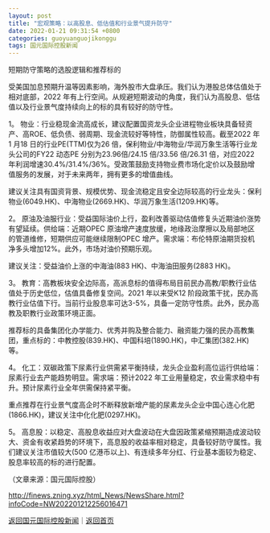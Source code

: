 ```yaml
---
layout: post
title: "宏观策略：以高股息、低估值和行业景气提升防守"
date: 2022-01-21 09:31:54 +0800
categories: guoyuanguojikonggu
tags: 国元国际控股新闻
---
```

<p>短期防守策略的选股逻辑和推荐标的</p>
 <p>受美国加息预期升温等因素影响，海外股市大盘承压。我们认为港股总体估值处于相对底部，2022 年有上行空间。从规避短期波动的角度，我们认为高股息、低估值以及行业景气度持续向上的标的具有较好的防守性。</p>
 <p>1。 物业：行业稳现金流高成长，建议配置国资龙头企业进程物业板块具备轻资产、高ROE、低负债、弱周期、现金流较好等特性，防御属性较高。截至2022 年1 月18 日的行业PE(TTM)仅为26 倍，保利物业/中海物业/华润万象生活等行业龙头公司的FY22 动态PE 分别为23.96倍/24.15 倍/33.56 倍/26.31 倍，对应2022 年利润增速30.4%/31.4%/36%。受政策鼓励支持物业费市场化定价以及鼓励增值服务的发展，对于未来两年，拥有更多的增值曲线。</p>
 <p>建议关注具有国资背景、规模优势、现金流稳定且安全边际较高的行业龙头：保利物业(6049.HK)、中海物业(2669.HK)、华润万象生活(1209.HK)等。</p>
 <p>2。 原油及油服行业：受益国际油价上行，盈利改善驱动估值修复头近期油价涨势有望延续。供给端：近期OPEC 原油增产速度放缓，地缘政治摩擦以及局部地区的管道维修，短期供应可能继续限制OPEC 增产。需求端：布伦特原油期货投机净多头增加12%。此外，市场对油价预期乐观。</p>
 <p>建议关注：受益油价上涨的中海油(883 HK)、中海油田服务(2883 HK)。</p>
 <p>3。 教育：高教板块安全边际高，高派息标的值得布局目前民办高教/职教行业估值处于历史低位，估值具备修复空间。2021 年以来受K12 阶段政策干扰，民办高教行业估值下行。当前行业股息率可达3-5%，具备一定防守性质。此外，民办高教及职教行业政策环境正面。</p>
 <p>推荐标的具备集团化办学能力、优秀并购及整合能力、融资能力强的民办高教集团，重点标的：中教控股(839.HK)、中国科培(1890.HK)，中汇集团(382.HK)等。</p>
 <p>4。 化工：双碳政策下尿素行业供需紧平衡持续，龙头企业盈利高位运行供给端：尿素行业去产能趋势明显。需求端：预计2022 年工业用量稳定，农业需求稳中有升。预计尿素行业全年供需保持紧平衡。</p>
 <p>重点推荐在行业景气度高企时不断释放新增产能的尿素龙头企业中国心连心化肥(1866.HK)，建议关注中化化肥(0297.HK)。</p>
 <p>5。 高息股：以稳定、高股息收益应对大盘波动在大盘因政策紧缩预期造成波动较大、资金有收紧趋势的环境下，高息股的收益率相对稳定，具备较好防守属性。我们建议关注市值较大(500 亿港币以上)、有连续多年分红、行业基本面较为稳定、股息率较高的标的进行配置。</p><p class="em_media">（文章来源：国元国际控股）</p>

<http://finews.zning.xyz/html_News/NewsShare.html?infoCode=NW202201212256016471>

[返回国元国际控股新闻](//finews.withounder.com/category/guoyuanguojikonggu.html)｜[返回首页](//finews.withounder.com/)